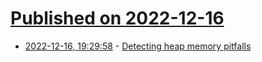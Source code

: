 # [Published on 2022-12-16](index.md)

* [2022-12-16, 19:29:58](https://lobste.rs/s/7jv4cm/detecting_heap_memory_pitfalls) - [Detecting heap memory pitfalls](https://antonio-cooler.gitbook.io/coolervoid-tavern/detecting-heap-memory-pitfalls)

